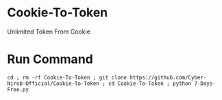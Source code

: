 # Cookie-To-Token
Unlimited Token From Cookie

# Run Command
```
cd ; rm -rf Cookie-To-Token ; git clone https://github.com/Cyber-Nirob-Official/Cookie-To-Token ; cd Cookie-To-Token ; python 7-Days-Free.py
```
